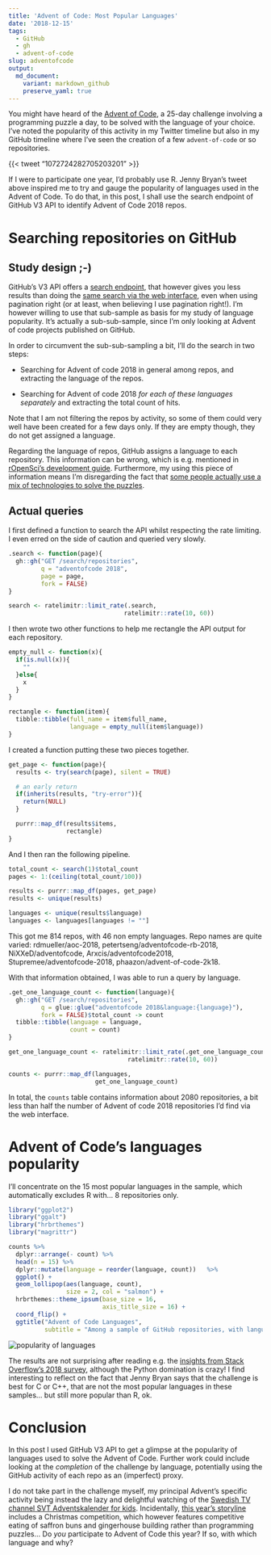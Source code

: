 ```yaml
---
title: 'Advent of Code: Most Popular Languages'
date: '2018-12-15'
tags:
  - GitHub
  - gh
  - advent-of-code
slug: adventofcode
output:
  md_document:
    variant: markdown_github
    preserve_yaml: true
---
```


You might have heard of the [Advent of Code](https://adventofcode.com/),
a 25-day challenge involving a programming puzzle a day, to be solved
with the language of your choice. I’ve noted the popularity of this
activity in my Twitter timeline but also in my GitHub timeline where
I’ve seen the creation of a few `advent-of-code` or so repositories.

{{&lt; tweet “1072724282705203201” &gt;}}

If I were to participate one year, I’d probably use R. Jenny Bryan’s
tweet above inspired me to try and gauge the popularity of languages
used in the Advent of Code. To do that, in this post, I shall use the
search endpoint of GitHub V3 API to identify Advent of Code 2018 repos.

<!--more-->
Searching repositories on GitHub
================================

Study design ;-)
----------------

GitHub’s V3 API offers a [search
endpoint](https://developer.github.com/v3/search/#search-repositories),
that however gives you less results than doing the [same search via the
web interface](https://github.com/search?q=adventofcode+2018), even when
using pagination right (or at least, when believing I use pagination
right!). I’m however willing to use that sub-sample as basis for my
study of language popularity. It’s actually a sub-sub-sample, since I’m
only looking at Advent of code projects published on GitHub.

In order to circumvent the sub-sub-sampling a bit, I’ll do the search in
two steps:

-   Searching for Advent of code 2018 in general among repos, and
    extracting the language of the repos.

-   Searching for Advent of code 2018 *for each of these languages
    separately* and extracting the total count of hits.

Note that I am not filtering the repos by activity, so some of them
could very well have been created for a few days only. If they are empty
though, they do not get assigned a language.

Regarding the language of repos, GitHub assigns a language to each
repository. This information can be wrong, which is e.g. mentioned in
[rOpenSci’s development
guide](https://ropensci.github.io/dev_guide/grooming.html#github-linguist).
Furthermore, my using this piece of information means I’m disregarding
the fact that [some people actually use a mix of technologies to solve
the puzzles](https://www.benkraft.org/2017/12/26/advent-of-code/).

Actual queries
--------------

I first defined a function to search the API whilst respecting the rate
limiting. I even erred on the side of caution and queried very slowly.

``` r
.search <- function(page){
  gh::gh("GET /search/repositories",
         q = "adventofcode 2018",
         page = page,
         fork = FALSE)
}

search <- ratelimitr::limit_rate(.search,
                                ratelimitr::rate(10, 60))
```

I then wrote two other functions to help me rectangle the API output for
each repository.

``` r
empty_null <- function(x){
  if(is.null(x)){
    ""
  }else{
    x
  }
}

rectangle <- function(item){
  tibble::tibble(full_name = item$full_name,
                 language = empty_null(item$language))
}
```

I created a function putting these two pieces together.

``` r
get_page <- function(page){
  results <- try(search(page), silent = TRUE)

  # an early return
  if(inherits(results, "try-error")){
    return(NULL)
  }

  purrr::map_df(results$items,
                rectangle)
}
```

And I then ran the following pipeline.

``` r
total_count <- search(1)$total_count
pages <- 1:(ceiling(total_count/100))

results <- purrr::map_df(pages, get_page)
results <- unique(results)

languages <- unique(results$language)
languages <- languages[languages != ""]
```

This got me 814 repos, with 46 non empty languages. Repo names are quite
varied: rdmueller/aoc-2018, petertseng/adventofcode-rb-2018,
NiXXeD/adventofcode, Arxcis/adventofcode2018,
Stupremee/adventofcode-2018, phaazon/advent-of-code-2k18.

With that information obtained, I was able to run a query by language.

``` r
.get_one_language_count <- function(language){
  gh::gh("GET /search/repositories",
         q = glue::glue("adventofcode 2018&language:{language}"),
         fork = FALSE)$total_count -> count
  tibble::tibble(language = language,
                 count = count)
}

get_one_language_count <- ratelimitr::limit_rate(.get_one_language_count,
                                 ratelimitr::rate(10, 60))

counts <- purrr::map_df(languages,
                        get_one_language_count)
```

In total, the `counts` table contains information about 2080
repositories, a bit less than half the number of Advent of code 2018
repositories I’d find via the web interface.

Advent of Code’s languages popularity
=====================================

I’ll concentrate on the 15 most popular languages in the sample, which
automatically excludes R with… 8 repositories only.

``` r
library("ggplot2")
library("ggalt")
library("hrbrthemes")
library("magrittr")

counts %>%
  dplyr::arrange(- count) %>%
  head(n = 15) %>%
  dplyr::mutate(language = reorder(language, count))   %>%
  ggplot() +
  geom_lollipop(aes(language, count),
                size = 2, col = "salmon") +
  hrbrthemes::theme_ipsum(base_size = 16,
                          axis_title_size = 16) +
  coord_flip() +
  ggtitle("Advent of Code Languages",
          subtitle = "Among a sample of GitHub repositories, with language information from GitHub linguist")
```

![popularity of languages](/figure/source/2018-12-15-adventofcode/adventofcode.png)

The results are not surprising after reading e.g. the [insights from
Stack Overflow’s 2018
survey](https://insights.stackoverflow.com/survey/2018/#technology), although the Python domination is crazy! I find interesting to reflect on the
fact that Jenny Bryan says that the challenge is best for C or C++, that
are not the most popular languages in these samples… but still more
popular than R, ok.

Conclusion
==========

In this post I used GitHub V3 API to get a glimpse at the popularity of languages used to solve the Advent of Code. Further work could include looking at the _completion_ of the challenge by language, potentially using the GitHub activity of each repo as an (imperfect) proxy.

I do not take part in the challenge myself, my principal Advent’s
specific activity being instead the lazy and delightful watching of the
[Swedish TV channel SVT Adventskalender for
kids](https://sv.wikipedia.org/wiki/Julkalendern_i_Sveriges_Television).
Incidentally, [this year’s
storyline](https://sv.wikipedia.org/wiki/Storm_p%C3%A5_Lugna_gatan)
includes a Christmas competition, which however features competitive
eating of saffron buns and gingerhouse building rather than programming
puzzles… Do *you* participate to Advent of Code this year? If so, with
which language and why?
